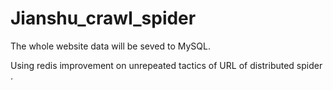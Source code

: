 # Jianshu_crawl_spider

The whole website data will be seved to MySQL.

Using  redis improvement on unrepeated tactics of URL of distributed spider .

